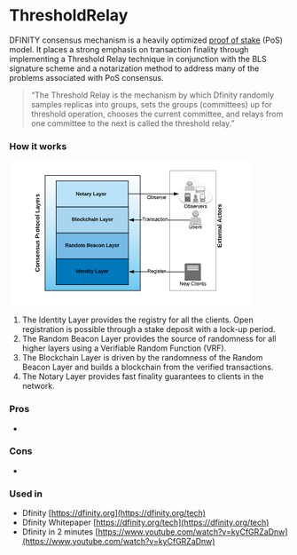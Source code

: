 # ThresholdRelay

DFINITY consensus mechanism is a heavily optimized [proof of stake](https://blockonomi.com/proof-of-stake-coins/) \(PoS\) model. It places a strong emphasis on transaction finality through implementing a Threshold Relay technique in conjunction with the BLS signature scheme and a notarization method to address many of the problems associated with PoS consensus.

> “The Threshold Relay is the mechanism by which Dfinity randomly samples replicas into groups, sets the groups \(committees\) up for threshold operation, chooses the current committee, and relays from one committee to the next is called the threshold relay.”

### How it works

![Image credit - Dfinity Whitepaper](.gitbook/assets/dfinity-layers.png)

1. The Identity Layer provides the registry for all the clients. Open registration is possible through a stake deposit with a lock-up period.
2. The Random Beacon Layer provides the source of randomness for all higher layers using a Verifiable Random Function \(VRF\).
3. The Blockchain Layer is driven by the randomness of the Random Beacon Layer and builds a blockchain from the verified transactions.
4. The Notary Layer provides fast finality guarantees to clients in the network.

### Pros

* 


### Cons

* 
### Used in 

* Dfinity [https://dfinity.org](https://dfinity.org/tech)
* Dfinity Whitepaper [https://dfinity.org/tech](https://dfinity.org/tech)
* Dfinity in 2 minutes [https://www.youtube.com/watch?v=kyCfGRZaDnw](https://www.youtube.com/watch?v=kyCfGRZaDnw)

